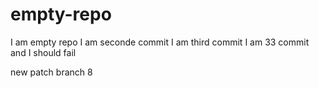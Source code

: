 # empty-repo
I am empty repo
I am seconde commit
I am third commit
I am 33 commit and I should fail


new patch branch 8
